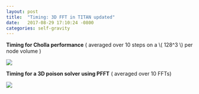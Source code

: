 ```yaml
---
layout: post
title:  "Timing: 3D FFT in TITAN updated"
date:   2017-08-29 17:10:24 -0800
categories: self-gravity
---
```


**Timing for Cholla performance**  ( averaged over 10 steps on a \\( 128^3 \\) per node volume )

<img src="{{ site.url }}assets/times_cholla.png">


**Timing for a 3D poison solver using PFFT** ( averaged over 10 FFTs)

<img src="{{ site.url }}assets/images/times_pfft_new.png">
